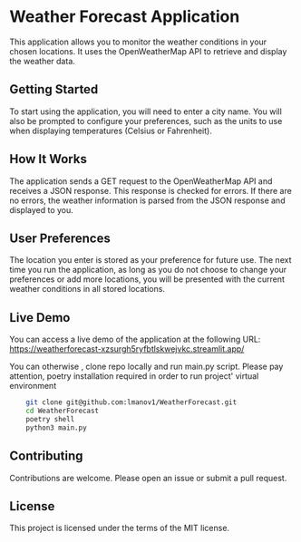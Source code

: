 # Weather Forecast Application

This application allows you to monitor the weather conditions in your chosen locations. It uses the OpenWeatherMap API to retrieve and display the weather data.

## Getting Started

To start using the application, you will need to enter a city name. You will also be prompted to configure your preferences, such as the units to use when displaying temperatures (Celsius or Fahrenheit).

## How It Works

The application sends a GET request to the OpenWeatherMap API and receives a JSON response. This response is checked for errors. If there are no errors, the weather information is parsed from the JSON response and displayed to you.

## User Preferences

The location you enter is stored as your preference for future use. The next time you run the application, as long as you do not choose to change your preferences or add more locations, you will be presented with the current weather conditions in all stored locations.

## Live Demo

You can access a live demo of the application at the following URL:
https://weatherforecast-xzsurgh5ryfbtlskwejvkc.streamlit.app/

You can  otherwise , clone repo locally and run main.py script.
Please pay attention, poetry installation required in order to run project' virtual environment
```bash
    git clone git@github.com:lmanov1/WeatherForecast.git
    cd WeatherForecast
    poetry shell
    python3 main.py
```

## Contributing

Contributions are welcome. Please open an issue or submit a pull request.

## License

This project is licensed under the terms of the MIT license.